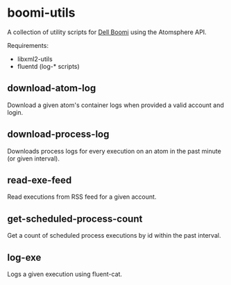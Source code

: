 # boomi-utils
A collection of utility scripts for [Dell Boomi](https://boomi.com/) using the Atomsphere API.

Requirements:
* libxml2-utils
* fluentd (log-* scripts)

## download-atom-log
Download a given atom's container logs when provided a valid account and login.

## download-process-log
Downloads process logs for every execution on an atom in the past minute (or given interval).

## read-exe-feed
Read executions from RSS feed for a given account.

## get-scheduled-process-count
Get a count of scheduled process executions by id within the past interval.

## log-exe
Logs a given execution using fluent-cat.
